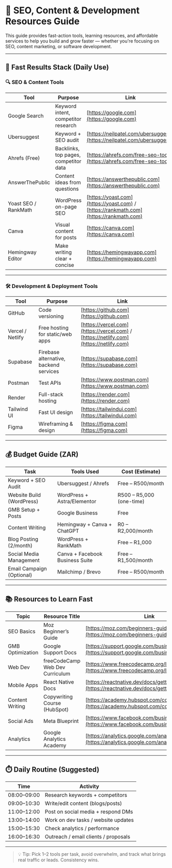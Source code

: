 # 🧰 SEO, Content & Development Resources Guide

This guide provides fast-action tools, learning resources, and affordable services to help you build and grow faster — whether you're focusing on SEO, content marketing, or software development.

---

## 🚀 Fast Results Stack (Daily Use)

### 🔍 SEO & Content Tools

| Tool                 | Purpose                               | Link                                                                                  |
| -------------------- | ------------------------------------- | ------------------------------------------------------------------------------------- |
| Google Search        | Keyword intent, competitor research   | [https://google.com](https://google.com)                                              |
| Ubersuggest          | Keyword + SEO audit                   | [https://neilpatel.com/ubersuggest/](https://neilpatel.com/ubersuggest/)              |
| Ahrefs (Free)        | Backlinks, top pages, competitor data | [https://ahrefs.com/free-seo-tools](https://ahrefs.com/free-seo-tools)                |
| AnswerThePublic      | Content ideas from questions          | [https://answerthepublic.com](https://answerthepublic.com)                            |
| Yoast SEO / RankMath | WordPress on-page SEO                 | [https://yoast.com](https://yoast.com) / [https://rankmath.com](https://rankmath.com) |
| Canva                | Visual content for posts              | [https://canva.com](https://canva.com)                                                |
| Hemingway Editor     | Make writing clear + concise          | [https://hemingwayapp.com](https://hemingwayapp.com)                                  |
---

### 🛠️ Development & Deployment Tools

| Tool             | Purpose                                | Link                                                                                  |
| ---------------- | -------------------------------------- | ------------------------------------------------------------------------------------- |
| GitHub           | Code versioning                        | [https://github.com](https://github.com)                                              |
| Vercel / Netlify | Free hosting for static/web apps       | [https://vercel.com](https://vercel.com) / [https://netlify.com](https://netlify.com) |
| Supabase         | Firebase alternative, backend services | [https://supabase.com](https://supabase.com)                                          |
| Postman          | Test APIs                              | [https://www.postman.com](https://www.postman.com)                                    |
| Render           | Full-stack hosting                     | [https://render.com](https://render.com)                                              |
| Tailwind UI      | Fast UI design                         | [https://tailwindui.com](https://tailwindui.com)                                      |
| Figma            | Wireframing & design                   | [https://figma.com](https://figma.com)                                                |

---

## 💰 Budget Guide (ZAR)

| Task                      | Tools Used                      | Cost (Estimate)          |
| ------------------------- | ------------------------------- | ------------------------ |
| Keyword + SEO Audit       | Ubersuggest / Ahrefs            | Free – R500/month        |
| Website Build (WordPress) | WordPress + Astra/Elementor     | R500 – R5,000 (one-time) |
| GMB Setup + Posts         | Google Business                 | Free                     |
| Content Writing           | Hemingway + Canva + ChatGPT     | R0 – R2,000/month        |
| Blog Posting (2/month)    | WordPress + RankMath            | Free – R1,000            |
| Social Media Management   | Canva + Facebook Business Suite | Free – R1,500/month      |
| Email Campaign (Optional) | Mailchimp / Brevo               | Free – R500/month        |

---

## 📚 Resources to Learn Fast

| Topic            | Resource Title                  | Link                                                                                               |
| ---------------- | ------------------------------- | -------------------------------------------------------------------------------------------------- |
| SEO Basics       | Moz Beginner’s Guide            | [https://moz.com/beginners-guide-to-seo](https://moz.com/beginners-guide-to-seo)                   |
| GMB Optimization | Google Support Docs             | [https://support.google.com/business/](https://support.google.com/business/)                       |
| Web Dev          | freeCodeCamp Web Dev Curriculum | [https://www.freecodecamp.org/learn/](https://www.freecodecamp.org/learn/)                         |
| Mobile Apps      | React Native Docs               | [https://reactnative.dev/docs/getting-started](https://reactnative.dev/docs/getting-started)       |
| Content Writing  | Copywriting Course (HubSpot)    | [https://academy.hubspot.com/courses/copywriting](https://academy.hubspot.com/courses/copywriting) |
| Social Ads       | Meta Blueprint                  | [https://www.facebook.com/business/learn](https://www.facebook.com/business/learn)                 |
| Analytics        | Google Analytics Academy        | [https://analytics.google.com/analytics/academy/](https://analytics.google.com/analytics/academy/) |

---

## ⏱️ Daily Routine (Suggested)

| Time        | Activity                             |
| ----------- | ------------------------------------ |
| 08:00–09:00 | Research keywords + competitors      |
| 09:00–10:30 | Write/edit content (blogs/posts)     |
| 11:00–12:00 | Post on social media + respond DMs   |
| 13:00–14:00 | Work on dev tasks / website updates  |
| 15:00–15:30 | Check analytics / performance        |
| 16:00–16:30 | Outreach / email clients / proposals |

---

> 💡 Tip: Pick 1–2 tools per task, avoid overwhelm, and track what brings real traffic or leads. Consistency wins.
